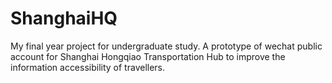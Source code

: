 # ShanghaiHQ

My final year project for undergraduate study. A prototype of wechat public account for Shanghai Hongqiao Transportation Hub to improve the information accessibility of travellers.
